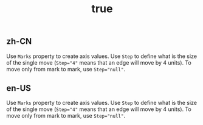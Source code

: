 ﻿---
order: 6
title:
  zh-CN: Marks (CN)
  en-US: Marks
---

## zh-CN
Use `Marks` property to create axis values. Use `Step` to define what is the size of the single move (`Step="4"` means that an edge will move by 4 units). To move only from mark to mark, use `Step="null"`.


## en-US
Use `Marks` property to create axis values. Use `Step` to define what is the size of the single move (`Step="4"` means that an edge will move by 4 units). To move only from mark to mark, use `Step="null"`.